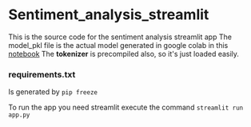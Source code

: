 # Sentiment_analysis_streamlit

This is the source code for the sentiment analysis streamlit app
The model_pkl file is the actual model generated in google colab in this [notebook](https://colab.research.google.com/drive/1_HoHiPJKxgaVl6zQUHapDLnmuLo8qRyq?usp=sharing)
The **tokenizer** is precompiled also, so it's just loaded easily.

### requirements.txt
Is generated by `pip freeze`

To run the app you need streamlit
execute the command `streamlit run app.py`
